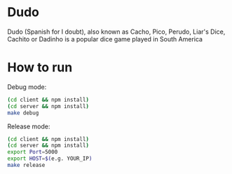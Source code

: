 # Dudo
Dudo (Spanish for I doubt), also known as Cacho, Pico, Perudo, Liar's Dice, Cachito or Dadinho is a popular dice game played in South America

# How to run
Debug mode:
```sh
(cd client && npm install)
(cd server && npm install)
make debug
```
Release mode:
```sh
(cd client && npm install)
(cd server && npm install)
export Port=5000
export HOST=$(e.g. YOUR_IP)
make release
```

